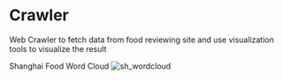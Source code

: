 # Crawler
Web Crawler to fetch data from food reviewing site and use visualization tools to visualize the result 

Shanghai Food Word Cloud
![sh_wordcloud](sh_wordcloud.jpg)
